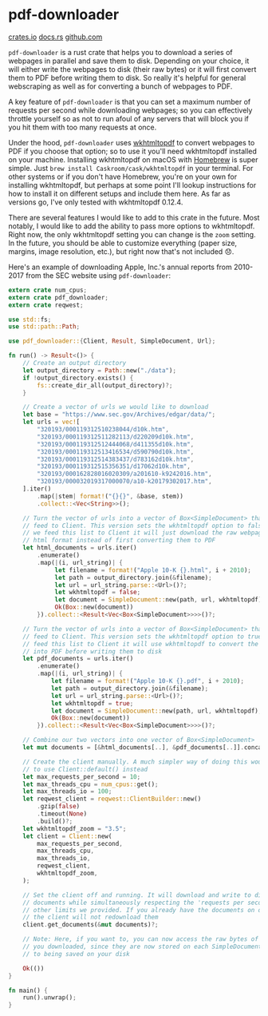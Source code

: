 # pdf-downloader

[crates.io](https://crates.io/crates/pdf-downloader)
[docs.rs](https://docs.pdf-downloader)
[github.com](https://github.com/bcmyers/pdf-downloader)

`pdf-downloader` is a rust crate that helps you to download a series of
webpages in parallel and save them to disk. Depending on your
choice, it will either write the webpages to disk (their raw bytes) or it will
first convert them to PDF before writing them to disk. So really it's helpful for general
webscraping as well as for converting a bunch of webpages to PDF.

A key feature of `pdf-downloader` is that you can set a maximum
number of requests per second while downloading webpages; so you can effectively throttle
yourself so as not to run afoul of any servers that will block you if you
hit them with too many requests at once.

Under the hood, `pdf-downloader` uses [wkhtmltopdf](https://wkhtmltopdf.org/) to
convert webpages to PDF if you choose that option; so to use it you'll need
wkhtmltopdf installed on your machine. Installing wkhtmltopdf on macOS with
[Homebrew](https://brew.sh/) is super simple. Just `brew install Caskroom/cask/wkhtmltopdf`
in your terminal. For other systems or if you don't have Homebrew, you're on your own
for installing wkhtmltopdf, but perhaps at some point I'll lookup instructions for how to
install it on different setups and include them here. As far as versions go, I've only tested
with wkhtmltopdf 0.12.4.

There are several features I would like to add to this crate in the future. Most notably,
I would like to add the ability to pass more options to wkhtmltopdf. Right now,
the only wkhtmltopdf setting you can change is the `zoom` setting. In the future,
you should be able to customize everything (paper size, margins, image resolution, etc.),
but right now that's not included 😞.

Here's an example of downloading Apple, Inc.'s annual reports from 2010-2017
from the SEC website using `pdf-downloader`:

```rust
extern crate num_cpus;
extern crate pdf_downloader;
extern crate reqwest;

use std::fs;
use std::path::Path;

use pdf_downloader::{Client, Result, SimpleDocument, Url};

fn run() -> Result<()> {
    // Create an output directory
    let output_directory = Path::new("./data");
    if !output_directory.exists() {
        fs::create_dir_all(output_directory)?;
    }

    // Create a vector of urls we would like to download
    let base = "https://www.sec.gov/Archives/edgar/data/";
    let urls = vec![
        "320193/000119312510238044/d10k.htm",
        "320193/000119312511282113/d220209d10k.htm",
        "320193/000119312512444068/d411355d10k.htm",
        "320193/000119312513416534/d590790d10k.htm",
        "320193/000119312514383437/d783162d10k.htm",
        "320193/000119312515356351/d17062d10k.htm",
        "320193/000162828016020309/a201610-k9242016.htm",
        "320193/000032019317000070/a10-k20179302017.htm",
    ].iter()
        .map(|stem| format!("{}{}", &base, stem))
        .collect::<Vec<String>>();

    // Turn the vector of urls into a vector of Box<SimpleDocument> that we can
    // feed to Client. This version sets the wkhtmltopdf option to false; so when
    // we feed this list to Client it will just download the raw webpages in
    // html format instead of first converting them to PDF
    let html_documents = urls.iter()
        .enumerate()
        .map(|(i, url_string)| {
             let filename = format!("Apple 10-K {}.html", i + 2010);
             let path = output_directory.join(&filename);
             let url = url_string.parse::<Url>()?;
             let wkhtmltopdf = false;
             let document = SimpleDocument::new(path, url, wkhtmltopdf);
             Ok(Box::new(document))
        }).collect::<Result<Vec<Box<SimpleDocument>>>>()?;

    // Turn the vector of urls into a vector of Box<SimpleDocument> that we can
    // feed to Client. This version sets the wkhtmltopdf option to true; so when we
    // feed this list to Client it will use wkhtmltopdf to convert the webpages
    // into PDF before writing them to disk
    let pdf_documents = urls.iter()
        .enumerate()
        .map(|(i, url_string)| {
            let filename = format!("Apple 10-K {}.pdf", i + 2010);
            let path = output_directory.join(&filename);
            let url = url_string.parse::<Url>()?;
            let wkhtmltopdf = true;
            let document = SimpleDocument::new(path, url, wkhtmltopdf);
            Ok(Box::new(document))
        }).collect::<Result<Vec<Box<SimpleDocument>>>>()?;

    // Combine our two vectors into one vector of Box<SimpleDocument>
    let mut documents = [&html_documents[..], &pdf_documents[..]].concat();

    // Create the client manually. A much simpler way of doing this would be
    // to use Client::default() instead
    let max_requests_per_second = 10;
    let max_threads_cpu = num_cpus::get();
    let max_threads_io = 100;
    let reqwest_client = reqwest::ClientBuilder::new()
        .gzip(false)
        .timeout(None)
        .build()?;
    let wkhtmltopdf_zoom = "3.5";
    let client = Client::new(
        max_requests_per_second,
        max_threads_cpu,
        max_threads_io,
        reqwest_client,
        wkhtmltopdf_zoom,
    );

    // Set the client off and running. It will download and write to disk all the
    // documents while simultaneously respecting the 'requests per second' and
    // other limits we provided. If you already have the documents on disk,
    // the client will not redownload them
    client.get_documents(&mut documents)?;

    // Note: Here, if you want to, you can now access the raw bytes of all the urls
    // you downloaded, since they are now stored on each SimpleDocument in addition
    // to being saved on your disk

    Ok(())
}

fn main() {
    run().unwrap();
}
```
